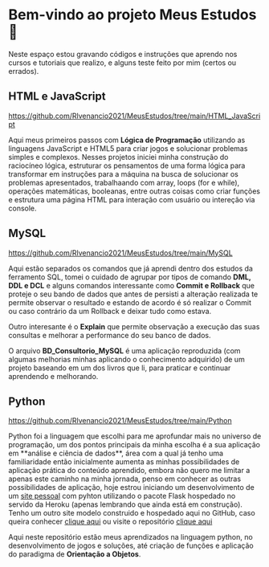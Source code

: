 # Bem-vindo ao projeto Meus Estudos :wave:

Neste espaço estou gravando códigos e instruções que aprendo nos cursos e tutoriais que realizo, e alguns teste feito por mim (certos ou errados).



## HTML e JavaScript

https://github.com/Rlvenancio2021/MeusEstudos/tree/main/HTML_JavaScript

Aqui meus primeiros passos com **Lógica de Programação** utilizando as linguagens JavaScript e HTML5 para criar jogos e solucionar problemas simples e complexos. Nesses projetos iniciei minha construção do raciocíneo lógica, estruturar os pensamentos de uma forma lógica para transformar em instruções para a máquina na busca de solucionar os problemas apresentados, trabalhaando com array, loops (for e while), operações matemáticas, booleanas, entre outras coisas como criar funções e estrutura uma página HTML para interação com usuário ou intereção via console.

## MySQL

https://github.com/Rlvenancio2021/MeusEstudos/tree/main/MySQL

Aqui estão separados os comandos que já aprendi dentro dos estudos da ferramento SQL, tomei o cuidado de agrupar por tipos de comando **DML, DDL e DCL** e alguns comandos interessante como **Commit e Rollback** que proteje o seu bando de dados que antes de persisti a alteração realizada te permite observar o resultado e estando de acordo é só realizar o Commit ou caso contrário da um Rollback e deixar tudo como estava.

Outro interesante é o **Explain** que permite observação a execução das suas consultas e melhorar a performance do seu banco de dados.

O arquivo **BD_Consultorio_MySQL** é uma aplicação reproduzida (com algumas melhorias minhas aplicando o conhecimento adquirido) de um projeto baseando em um dos livros que li, para praticar e continuar aprendendo e melhorando.

## Python

https://github.com/Rlvenancio2021/MeusEstudos/tree/main/Python

<p>Python foi a linguagem que escolhi para me aprofundar mais no universo de programação, um dos pontos principais da minha escolha é a sua aplicação em **análise e ciência de dados**, área com a qual já tenho uma familiaridade então inicialmente aumenta as minhas  possibilidades de aplicação prática do conteúdo aprendido, embora não quero me limitar a apenas este caminho na minha jornada, penso em conhecer as outras possibilidades de aplicação, hoje estrou iniciando um desenvolvimento de um <a href='https://rodrigovenancio.herokuapp.com/index'>site pessoal</a> com pyhton utilizando o pacote Flask hospedado no servido da Heroku (apenas lembrando que ainda está em construção). Tenho um outro site modelo construido e hospedado aqui no GitHub, caso queira conhecer <a href='https://rlvenancio2021.github.io/site/'>clique aqui</a> ou visite o repositório <a href='https://github.com/Rlvenancio2021/site'>clique aqui</a></p>

Aqui neste repositório estão meus aprendizados na linguagem python, no desenvolvimento de jogos e soluções, até criação de funções e aplicação do paradigma de **Orientação a Objetos**.